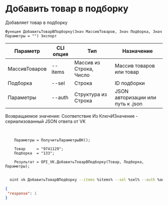 ﻿---
sidebar_position: 5
---

# Добавить товар в подборку
 Добавляет товар в подборку



`Функция ДобавитьТоварВПодборку(Знач МассивТоваров, Знач Подборка, Знач Параметры = "") Экспорт`

  | Параметр | CLI опция | Тип | Назначение |
  |-|-|-|-|
  | МассивТоваров | --items | Массив из Строка, Число | Массив товаров или товар |
  | Подборка | --sel | Строка | ID подборки |
  | Параметры | --auth | Структура из Строка | JSON авторизации или путь к .json |

  
  Возвращаемое значение:   Соответствие Из КлючИЗначение - сериализованный JSON ответа от VK

<br/>




```bsl title="Пример кода"
    Параметры = ПолучитьПараметрыВК();

    Товар     = "9741129";
    Подборка  = "133";

    Результат = OPI_VK.ДобавитьТоварВПодборку(Товар, Подборка, Параметры);
```



```sh title="Пример команды CLI"
    
  oint vk ДобавитьТоварВПодборку --items %items% --sel %sel% --auth %auth%

```

```json title="Результат"
{
 "response": 1
}
```
